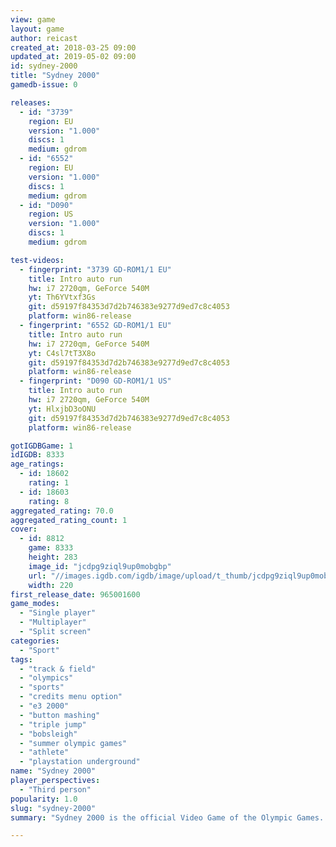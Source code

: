 ```yaml
---
view: game
layout: game
author: reicast
created_at: 2018-03-25 09:00
updated_at: 2019-05-02 09:00
id: sydney-2000
title: "Sydney 2000"
gamedb-issue: 0

releases:
  - id: "3739"
    region: EU
    version: "1.000"
    discs: 1
    medium: gdrom
  - id: "6552"
    region: EU
    version: "1.000"
    discs: 1
    medium: gdrom
  - id: "D090"
    region: US
    version: "1.000"
    discs: 1
    medium: gdrom

test-videos:
  - fingerprint: "3739 GD-ROM1/1 EU"
    title: Intro auto run
    hw: i7 2720qm, GeForce 540M
    yt: Th6YVtxf3Gs
    git: d59197f84353d7d2b746383e9277d9ed7c8c4053
    platform: win86-release
  - fingerprint: "6552 GD-ROM1/1 EU"
    title: Intro auto run
    hw: i7 2720qm, GeForce 540M
    yt: C4sl7tT3X8o
    git: d59197f84353d7d2b746383e9277d9ed7c8c4053
    platform: win86-release
  - fingerprint: "D090 GD-ROM1/1 US"
    title: Intro auto run
    hw: i7 2720qm, GeForce 540M
    yt: HlxjbD3oONU
    git: d59197f84353d7d2b746383e9277d9ed7c8c4053
    platform: win86-release

gotIGDBGame: 1
idIGDB: 8333
age_ratings:
  - id: 18602
    rating: 1
  - id: 18603
    rating: 8
aggregated_rating: 70.0
aggregated_rating_count: 1
cover:
  - id: 8812
    game: 8333
    height: 283
    image_id: "jcdpg9ziql9up0mobgbp"
    url: "//images.igdb.com/igdb/image/upload/t_thumb/jcdpg9ziql9up0mobgbp.jpg"
    width: 220
first_release_date: 965001600
game_modes:
  - "Single player"
  - "Multiplayer"
  - "Split screen"
categories:
  - "Sport"
tags:
  - "track & field"
  - "olympics"
  - "sports"
  - "credits menu option"
  - "e3 2000"
  - "button mashing"
  - "triple jump"
  - "bobsleigh"
  - "summer olympic games"
  - "athlete"
  - "playstation underground"
name: "Sydney 2000"
player_perspectives:
  - "Third person"
popularity: 1.0
slug: "sydney-2000"
summary: "Sydney 2000 is the official Video Game of the Olympic Games. It features 32 countries represented in 12 events: 100M Sprint, 110M Hurdles, Hammer, Javelin, Triple Jump, High Jump, 100M Freestyle Swimming, Olympic Sprint Cycling, Skeet Shooting, Super Heavyweight Weight Lifting, 10M Platform Diving and Kayak K1 Slalom."

---
```

